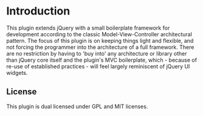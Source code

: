 ﻿Introduction
============

This plugin extends jQuery with a small boilerplate framework for development according to the classic Model-View-Controller architectural pattern. The focus of this plugin is on keeping things light and flexible, and not forcing the programmer into the architecture of a full framework. There are no restriction by having to 'buy into' any architecture or library other than jQuery core itself and the plugin's MVC boilerplate, which - because of re-use of established practices - will feel largely reminiscent of jQuery UI widgets.

License
-------

This plugin is dual licensed under GPL and MIT licenses.